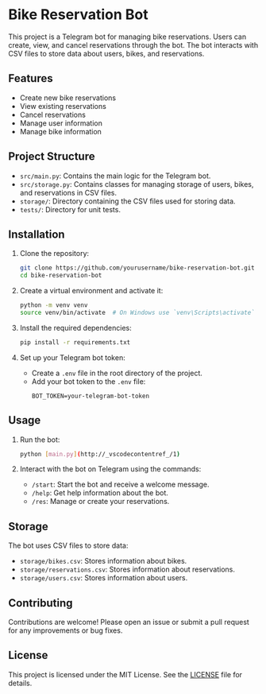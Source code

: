 # Bike Reservation Bot

This project is a Telegram bot for managing bike reservations. Users can create, view, and cancel reservations through the bot. The bot interacts with CSV files to store data about users, bikes, and reservations.

## Features

- Create new bike reservations
- View existing reservations
- Cancel reservations
- Manage user information
- Manage bike information

## Project Structure
- `src/main.py`: Contains the main logic for the Telegram bot.
- `src/storage.py`: Contains classes for managing storage of users, bikes, and reservations in CSV files.
- `storage/`: Directory containing the CSV files used for storing data.
- `tests/`: Directory for unit tests.

## Installation

1. Clone the repository:
    ```sh
    git clone https://github.com/yourusername/bike-reservation-bot.git
    cd bike-reservation-bot
    ```

2. Create a virtual environment and activate it:
    ```sh
    python -m venv venv
    source venv/bin/activate  # On Windows use `venv\Scripts\activate`
    ```

3. Install the required dependencies:
    ```sh
    pip install -r requirements.txt
    ```

4. Set up your Telegram bot token:
    - Create a `.env` file in the root directory of the project.
    - Add your bot token to the `.env` file:
      ```
      BOT_TOKEN=your-telegram-bot-token
      ```

## Usage

1. Run the bot:
    ```sh
    python [main.py](http://_vscodecontentref_/1)
    ```

2. Interact with the bot on Telegram using the commands:
    - `/start`: Start the bot and receive a welcome message.
    - `/help`: Get help information about the bot.
    - `/res`: Manage or create your reservations.

## Storage

The bot uses CSV files to store data:
- `storage/bikes.csv`: Stores information about bikes.
- `storage/reservations.csv`: Stores information about reservations.
- `storage/users.csv`: Stores information about users.

## Contributing

Contributions are welcome! Please open an issue or submit a pull request for any improvements or bug fixes.

## License

This project is licensed under the MIT License. See the [LICENSE](LICENSE) file for details.